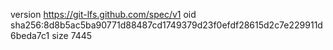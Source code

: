 version https://git-lfs.github.com/spec/v1
oid sha256:8d8b5ac5ba90771d88487cd1749379d23f0efdf28615d2c7e229911d6beda7c1
size 7445
